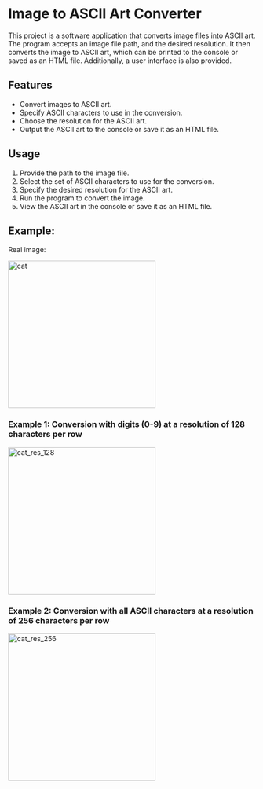 # Image to ASCII Art Converter

This project is a software application that converts image files into ASCII art. 
The program accepts an image file path, and the desired resolution.
It then converts the image to ASCII art, which can be printed to the console or saved as an HTML file.
Additionally, a user interface is also provided.

## Features

- Convert images to ASCII art.
- Specify ASCII characters to use in the conversion.
- Choose the resolution for the ASCII art.
- Output the ASCII art to the console or save it as an HTML file.

## Usage

1. Provide the path to the image file.
2. Select the set of ASCII characters to use for the conversion.
3. Specify the desired resolution for the ASCII art.
4. Run the program to convert the image.
5. View the ASCII art in the console or save it as an HTML file.

## Example:
Real image:

<img width="300" alt="cat" src="https://github.com/hayanat/Ascii-art/assets/151870089/507966a2-163d-4454-bffc-4611703df28b">


### Example 1: Conversion with digits (0-9) at a resolution of 128 characters per row

<img width="300" alt="cat_res_128" src="https://github.com/hayanat/Ascii-art/assets/151870089/ca3aba4f-e5bf-4609-8c60-46d79ea8e800">

### Example 2: Conversion with all ASCII characters at a resolution of 256 characters per row

<img width="300" alt="cat_res_256" src="https://github.com/hayanat/Ascii-art/assets/151870089/eaeb54c5-de28-4ac6-b9d5-8508dc725c97">
